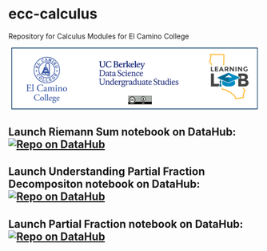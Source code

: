 # ecc-calculus
Repository for Calculus Modules for El Camino College 

![img](https://raw.githubusercontent.com/ds-modules/ecc-textbook/refs/heads/main/modules/_static/ecc-header.png)

## Launch Riemann Sum notebook on DataHub: [![Repo on DataHub](https://img.shields.io/badge/Launch-El%20Camino%20College%20Datahub-blue.svg)](https://elcamino.cloudbank.2i2c.cloud/hub/user-redirect/git-pull?repo=https%3A%2F%2Fgithub.com%2Fds-modules%2Fecc-calculus&branch=main&urlpath=tree%2Fecc-calculus%2Fsums.ipynb)

## Launch Understanding Partial Fraction Decompositon notebook on DataHub: [![Repo on DataHub](https://img.shields.io/badge/Launch-El%20Camino%20College%20Datahub-blue.svg)](https://elcamino.cloudbank.2i2c.cloud/hub/user-redirect/git-pull?repo=https%3A%2F%2Fgithub.com%2Fds-modules%2Fecc-calculus&branch=main&urlpath=tree%2Fecc-calculus%2Fpartial_fractions_lesson.ipynb)

## Launch Partial Fraction notebook on DataHub: [![Repo on DataHub](https://img.shields.io/badge/Launch-El%20Camino%20College%20Datahub-blue.svg)](https://elcamino.cloudbank.2i2c.cloud/hub/user-redirect/git-pull?repo=https%3A%2F%2Fgithub.com%2Fds-modules%2Fecc-calculus&branch=main&urlpath=tree%2Fecc-calculus%2Fpfd.ipynb)
